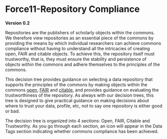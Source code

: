 # Force11-Repository Compliance

__Version 0.2__

Repositories are the publishers of scholarly objects within the commons.  We therefore view repositories as an essential piece of the commons by providing the means by which individual researchers can achieve commons compliance without having to understand all the intricacies of creating open, FAIR and citable objects.  To achieve this, the repository itself must trustworthy, that is, they must ensure the stability and persistence of objects within the commons and adhere themselves to the principles of the commons.  

This decision tree provides guidance on selecting a data repository that supports the principles of the commons by making objects within the commons [open](https://docs.google.com/document/d/10tX_ZFTKWPQmejS0uxdXf_PajZbcYWUrlDaAOBBo2vc/edit), [FAIR](https://docs.google.com/document/d/1LZYWfXXETE0i5U-DTkfxtzUitKU8OfMybiNdKdmE6uk/edit#heading=h.b49fd0lpbtqd) and [citable](https://docs.google.com/document/d/1a2c99JAI9phb5ZX8nexNeXfBasFU0flMDyA2eK8nF8U/edit#), and provides guidance on evaluating the trustworthiness of the repository.  As always with our decision trees, this tree is designed to give practical guidance on making decisions about where to trust your data, profile, etc, not to say one repository is either good or bad.  

The decision tree is organized into 4 sections:  Open, FAIR, Citable and Trustworthy.  As you go through each section, an icon will appear in the Data Tags section indicating whether commons compliance has been achieved.
